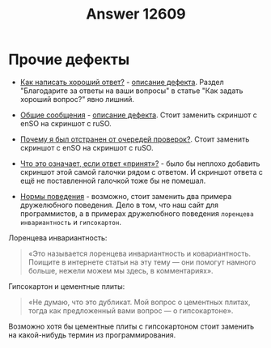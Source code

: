 ﻿---
title: "Answer 12609"
se.owner.user_id: 532877
se.owner.display_name: "Зонтик"
se.owner.link: "https://ru.meta.stackoverflow.com/users/532877/%d0%97%d0%be%d0%bd%d1%82%d0%b8%d0%ba"
se.answer_id: 12609
se.question_id: 12602
se.post_type: answer
se.is_accepted: False
---
<h1>Прочие дефекты</h1>
<ul>
<li><p><a href="https://ru.stackoverflow.com/help/how-to-answer">Как написать хороший ответ?</a> - <a href="https://ru.meta.stackoverflow.com/questions/12396/%d0%9d%d0%b5-%d1%81%d0%be%d0%b2%d1%81%d0%b5%d0%bc-%d0%bf%d0%be%d0%b4%d1%85%d0%be%d0%b4%d1%8f%d1%89%d0%b8%d0%b9-%d1%80%d0%b0%d0%b7%d0%b4%d0%b5%d0%bb-%d0%b4%d0%bb%d1%8f-%d1%82%d0%b5%d0%ba%d1%81%d1%82%d0%b0-%d0%b2-%d1%81%d0%bf%d1%80%d0%b0%d0%b2%d0%ba%d0%b5-%d0%91%d0%bb%d0%b0%d0%b3%d0%be%d0%b4%d0%b0%d1%80%d0%b8%d1%82%d0%b5-%d0%b7%d0%b0-%d0%be%d1%82%d0%b2%d0%b5%d1%82%d1%8b-%d0%bd%d0%b0-%d0%b2%d0%b0%d1%88%d0%b8">описание дефекта</a>. Раздел &quot;Благодарите за ответы на ваши вопросы&quot; в статье &quot;Как задать хороший вопрос?&quot; явно лишний.</p>
</li>
<li><p><a href="https://ru.stackoverflow.com/help/privileges/community-wiki">Общие сообщения</a> - <a href="https://ru.meta.stackoverflow.com/questions/8865/%d0%9d%d0%b0-%d1%81%d1%82%d1%80%d0%b0%d0%bd%d0%b8%d1%86%d0%b5-%d1%81%d0%bf%d1%80%d0%b0%d0%b2%d0%ba%d0%b8-%d0%be%d0%b1-%d0%be%d0%b1%d1%89%d0%b8%d1%85-%d0%be%d1%82%d0%b2%d0%b5%d1%82%d0%b0%d1%85-%d0%bd%d0%b5-%d0%bf%d0%b5%d1%80%d0%b5%d0%b2%d0%b5%d0%b4%d1%91%d0%bd-%d1%81%d0%ba%d1%80%d0%b8%d0%bd%d1%88%d0%be%d1%82">описание дефекта</a>. Стоит заменить скриншот с enSO на скриншот с ruSO.</p>
</li>
<li><p><a href="https://ru.stackoverflow.com/help/review-suspensions">Почему я был отстранен от очередей проверок?</a>. Стоит заменить скриншот с enSO на скриншот с ruSO.</p>
</li>
<li><p><a href="https://ru.stackoverflow.com/help/accepted-answer">Что это означает, если ответ «принят»?</a> - было бы неплохо добавить скриншот этой самой галочки рядом с ответом. И скриншот ответа с ещё не поставленной галочкой тоже бы не помешал.</p>
</li>
<li><p><a href="https://ru.stackoverflow.com/conduct">Нормы поведения</a> - возможно, стоит заменить два примера дружелюбного поведения. Дело в том, что  наш сайт для программистов, а в примерах дружелюбного поведения <code>лоренцева инвариантность</code> и <code>гипсокартон</code>.</p>
</li>
</ul>
<p>Лоренцева инвариантность:</p>
<blockquote>
<p>«Это называется лоренцева инвариантность и ковариантность. Поищите в интернете статьи на эту тему — они помогут намного больше, нежели можем мы здесь, в комментариях».</p>
</blockquote>
<p>Гипсокартон и цементные плиты:</p>
<blockquote>
<p>«Не думаю, что это дубликат. Мой вопрос о цементных плитах, тогда как предложенный вами вопрос — о гипсокартоне».</p>
</blockquote>
<p>Возможно хотя бы цементные плиты с гипсокартоном стоит заменить на какой-нибудь термин из программирования.</p>
